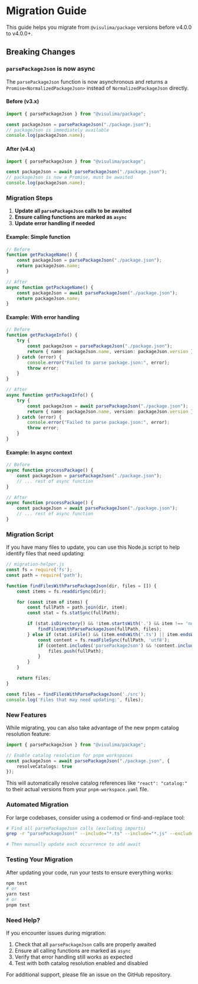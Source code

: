# Migration Guide

This guide helps you migrate from `@visulima/package` versions before v4.0.0 to v4.0.0+.

## Breaking Changes

### `parsePackageJson` is now async

The `parsePackageJson` function is now asynchronous and returns a `Promise<NormalizedPackageJson>` instead of `NormalizedPackageJson` directly.

#### Before (v3.x)

```typescript
import { parsePackageJson } from "@visulima/package";

const packageJson = parsePackageJson("./package.json");
// packageJson is immediately available
console.log(packageJson.name);
```

#### After (v4.x)

```typescript
import { parsePackageJson } from "@visulima/package";

const packageJson = await parsePackageJson("./package.json");
// packageJson is now a Promise, must be awaited
console.log(packageJson.name);
```

### Migration Steps

1. **Update all `parsePackageJson` calls to be awaited**
2. **Ensure calling functions are marked as `async`**
3. **Update error handling if needed**

#### Example: Simple function

```typescript
// Before
function getPackageName() {
    const packageJson = parsePackageJson("./package.json");
    return packageJson.name;
}

// After
async function getPackageName() {
    const packageJson = await parsePackageJson("./package.json");
    return packageJson.name;
}
```

#### Example: With error handling

```typescript
// Before
function getPackageInfo() {
    try {
        const packageJson = parsePackageJson("./package.json");
        return { name: packageJson.name, version: packageJson.version };
    } catch (error) {
        console.error("Failed to parse package.json:", error);
        throw error;
    }
}

// After
async function getPackageInfo() {
    try {
        const packageJson = await parsePackageJson("./package.json");
        return { name: packageJson.name, version: packageJson.version };
    } catch (error) {
        console.error("Failed to parse package.json:", error);
        throw error;
    }
}
```

#### Example: In async context

```typescript
// Before
async function processPackage() {
    const packageJson = parsePackageJson("./package.json");
    // ... rest of async function
}

// After
async function processPackage() {
    const packageJson = await parsePackageJson("./package.json");
    // ... rest of async function
}
```

### Migration Script

If you have many files to update, you can use this Node.js script to help identify files that need updating:

```javascript
// migration-helper.js
const fs = require('fs');
const path = require('path');

function findFilesWithParsePackageJson(dir, files = []) {
    const items = fs.readdirSync(dir);

    for (const item of items) {
        const fullPath = path.join(dir, item);
        const stat = fs.statSync(fullPath);

        if (stat.isDirectory() && !item.startsWith('.') && item !== 'node_modules') {
            findFilesWithParsePackageJson(fullPath, files);
        } else if (stat.isFile() && (item.endsWith('.ts') || item.endsWith('.js'))) {
            const content = fs.readFileSync(fullPath, 'utf8');
            if (content.includes('parsePackageJson') && !content.includes('await parsePackageJson')) {
                files.push(fullPath);
            }
        }
    }

    return files;
}

const files = findFilesWithParsePackageJson('./src');
console.log('Files that may need updating:', files);
```

### New Features

While migrating, you can also take advantage of the new pnpm catalog resolution feature:

```typescript
import { parsePackageJson } from "@visulima/package";

// Enable catalog resolution for pnpm workspaces
const packageJson = await parsePackageJson("./package.json", {
    resolveCatalogs: true
});
```

This will automatically resolve catalog references like `"react": "catalog:"` to their actual versions from your `pnpm-workspace.yaml` file.

### Automated Migration

For large codebases, consider using a codemod or find-and-replace tool:

```bash
# Find all parsePackageJson calls (excluding imports)
grep -r "parsePackageJson(" --include="*.ts" --include="*.js" --exclude-dir=node_modules .

# Then manually update each occurrence to add await
```

### Testing Your Migration

After updating your code, run your tests to ensure everything works:

```bash
npm test
# or
yarn test
# or
pnpm test
```

### Need Help?

If you encounter issues during migration:

1. Check that all `parsePackageJson` calls are properly awaited
2. Ensure all calling functions are marked as `async`
3. Verify that error handling still works as expected
4. Test with both catalog resolution enabled and disabled

For additional support, please file an issue on the GitHub repository.
